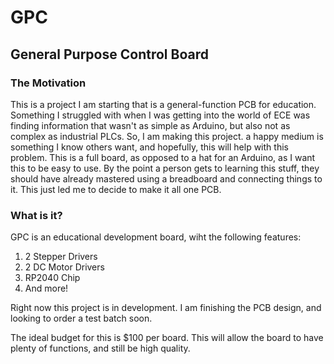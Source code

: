 # GPC

<h2>General Purpose Control Board</h2>

<h3>The Motivation</h3>
This is a project I am starting that is a general-function PCB for education. Something I struggled with when I was getting into the world of ECE was finding information that wasn't as simple as Arduino, but also not as complex as industrial PLCs. So, I am making this project. a happy medium is something I know others want, and hopefully, this will help with this problem. This is a full board, as opposed to a hat for an Arduino, as I want this to be easy to use. By the point a person gets to learning this stuff, they should have already mastered using a breadboard and connecting things to it. This just led me to decide to make it all one PCB. 

<h3>What is it?</h3>
GPC is an educational development board, wiht the following features:

1. 2 Stepper Drivers
2. 2 DC Motor Drivers
3. RP2040 Chip
4. And more!

Right now this project is in development. I am finishing the PCB design, and looking to order a test batch soon. 

The ideal budget for this is $100 per board. This will allow the board to have plenty of functions, and still be high quality. 
